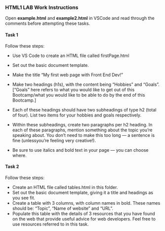 ### HTML1 LAB Work Instructions

Open **example.html** and **example2.html** in VSCode and read through the comments before attempting these tasks.

#### Task 1
Follow these steps:
- Use VS Code to create an HTML file called firstPage.html
- Set out the basic document template.
- Make the title “My first web page with Front End Dev!”
- Make two headings (h1s), with the content being “Hobbies” and “Goals”.
[“Goals” here refers to what you would like to get out of this Bootcamp/what
you would like to be able to do by the end of this Bootcamp.]
- Each of these headings should have two subheadings of type h2 (total of
four). List two items for your hobbies and goals respectively.

- Within these subheadings, create two paragraphs per h2 heading. In each of these paragraphs, mention something about the topic you’re speaking about. You don’t need to make this too long — a sentence is fine (unlessyou’re feeling very creative!).
- Be sure to use italics and bold text in your page — you can choose where.

#### Task 2
Follow these steps:
- Create an HTML file called tables.html in this folder.
- Set out the basic document template, giving it a title and headings as you
see fit.
- Create a table with 3 columns, with column names in bold. These names
should be: “Topic”, “Name of website” and “URL”.
- Populate this table with the details of 3 resources that you have found on
the web that provide useful advice for web developers. Feel free to use
resources referred to in this task.